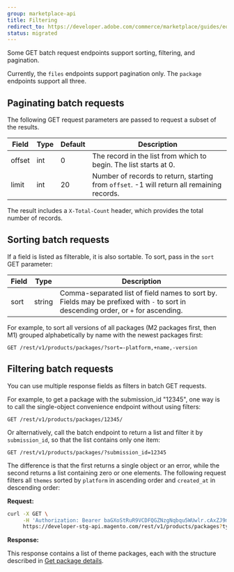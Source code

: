 ```yaml
---
group: marketplace-api
title: Filtering
redirect_to: https://developer.adobe.com/commerce/marketplace/guides/eqp/v1/filtering/
status: migrated
---
```


Some GET batch request endpoints support sorting, filtering, and pagination.

Currently, the `files` endpoints support pagination only. The `package` endpoints support all three.

## Paginating batch requests

The following GET request parameters are passed to request a subset of the results.

|Field|Type|Default|Description|
|-----|----|-------|-----------|
|offset|int|0|The record in the list from which to begin. The list starts at 0.|
|limit|int|20|Number of records to return, starting from `offset`. -1 will return all remaining records.|

The result includes a `X-Total-Count` header, which provides the total number of records.

## Sorting batch requests

If a field is listed as filterable, it is also sortable. To sort, pass in the `sort` GET parameter:

|Field|Type|Description|
|-----|----|-----------|
|sort|string|Comma-separated list of field names to sort by. Fields may be prefixed with `-` to sort in descending order, or `+` for ascending.|

For example, to sort all versions of all packages (M2 packages first, then M1)
grouped alphabetically by name with the newest packages first:

```http
GET /rest/v1/products/packages/?sort=-platform,+name,-version
```

## Filtering batch requests

You can use multiple response fields as filters in batch GET requests.

For example, to get a package with the submission_id "12345", one way is
to call the single-object convenience endpoint without using filters:

```http
GET /rest/v1/products/packages/12345/
```

Or alternatively, call the batch endpoint to return a list and filter it by `submission_id`,
so that the list contains only one item:

```http
GET /rest/v1/products/packages/?submission_id=12345
```

The difference is that the first returns a single object or an error, while the second returns a list containing zero or one elements.
The following request filters all `themes` sorted by `platform` in ascending order and `created_at` in descending order:

**Request:**

```bash
curl -X GET \
     -H 'Authorization: Bearer baGXoStRuR9VCDFQGZNzgNqbqu5WUwlr.cAxZJ9m22Le7' \
     https://developer-stg-api.magento.com/rest/v1/products/packages?type=theme&sort=+platform,-created_at
```

**Response:**

This response contains a list of theme packages, each with the structure described in [Get package details](packages.html#get-package-details).
